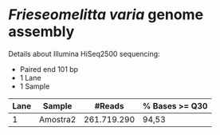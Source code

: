 # *Frieseomelitta varia* genome assembly


Details about Illumina HiSeq2500 sequencing:
* Paired end 101 bp
* 1 Lane
* 1 Sample

| Lane | Sample   | #Reads      | % Bases >= Q30 |
| ---- | -------- | ----------- | -------------- |
| 1    | Amostra2 | 261.719.290 | 94,53               |


